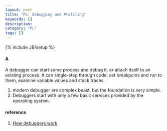 ```yaml
--- 
layout: post 
title: "PL: Debugging and Profiling" 
keywords: [] 
description: 
category: "PL"
tags: []
--- 
```

{% include JB/setup %}


#### A
A debugger can start some process and debug it, or attach itself to an existing
process. It can single-step through code, set breakpoins and run to them,
examine variable values and stack traces.

1. modern debugger are complex beast, but the foundation is very simple.
2. Debuggers start with only a few basic services provided by the operating
   system.



#### reference
1. [How debuggers work](https://eli.thegreenplace.net/2011/01/23/how-debuggers-work-part-1#:~:text=A%20debugger%20can%20start%20some,variable%20values%20and%20stack%20traces.)

